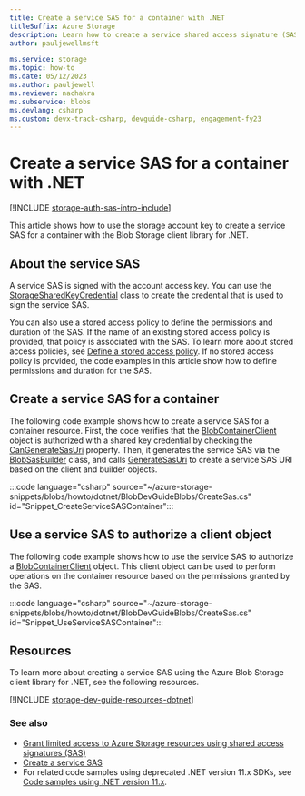 ```yaml
---
title: Create a service SAS for a container with .NET
titleSuffix: Azure Storage
description: Learn how to create a service shared access signature (SAS) for a container using the Azure Blob Storage client library for .NET.
author: pauljewellmsft

ms.service: storage
ms.topic: how-to
ms.date: 05/12/2023
ms.author: pauljewell
ms.reviewer: nachakra
ms.subservice: blobs
ms.devlang: csharp
ms.custom: devx-track-csharp, devguide-csharp, engagement-fy23
---
```


# Create a service SAS for a container with .NET

[!INCLUDE [storage-auth-sas-intro-include](../../../includes/storage-auth-sas-intro-include.md)]

This article shows how to use the storage account key to create a service SAS for a container with the Blob Storage client library for .NET.

## About the service SAS

A service SAS is signed with the account access key. You can use the [StorageSharedKeyCredential](/dotnet/api/azure.storage.storagesharedkeycredential) class to create the credential that is used to sign the service SAS.

You can also use a stored access policy to define the permissions and duration of the SAS. If the name of an existing stored access policy is provided, that policy is associated with the SAS. To learn more about stored access policies, see [Define a stored access policy](/rest/api/storageservices/define-stored-access-policy). If no stored access policy is provided, the code examples in this article show how to define permissions and duration for the SAS.

## Create a service SAS for a container

The following code example shows how to create a service SAS for a container resource. First, the code verifies that the [BlobContainerClient](/dotnet/api/azure.storage.blobs.blobcontainerclient) object is authorized with a shared key credential by checking the [CanGenerateSasUri](/dotnet/api/azure.storage.blobs.blobcontainerclient.cangeneratesasuri) property. Then, it generates the service SAS via the [BlobSasBuilder](/dotnet/api/azure.storage.sas.blobsasbuilder) class, and calls [GenerateSasUri](/dotnet/api/azure.storage.blobs.blobcontainerclient.generatesasuri) to create a service SAS URI based on the client and builder objects. 

:::code language="csharp" source="~/azure-storage-snippets/blobs/howto/dotnet/BlobDevGuideBlobs/CreateSas.cs" id="Snippet_CreateServiceSASContainer":::

## Use a service SAS to authorize a client object

The following code example shows how to use the service SAS to authorize a [BlobContainerClient](/dotnet/api/azure.storage.blobs.blobcontainerclient) object. This client object can be used to perform operations on the container resource based on the permissions granted by the SAS.

:::code language="csharp" source="~/azure-storage-snippets/blobs/howto/dotnet/BlobDevGuideBlobs/CreateSas.cs" id="Snippet_UseServiceSASContainer":::

## Resources

To learn more about creating a service SAS using the Azure Blob Storage client library for .NET, see the following resources.

[!INCLUDE [storage-dev-guide-resources-dotnet](../../../includes/storage-dev-guides/storage-dev-guide-resources-dotnet.md)]

### See also

- [Grant limited access to Azure Storage resources using shared access signatures (SAS)](../common/storage-sas-overview.md)
- [Create a service SAS](/rest/api/storageservices/create-service-sas)
- For related code samples using deprecated .NET version 11.x SDKs, see [Code samples using .NET version 11.x](blob-v11-samples-dotnet.md#create-a-service-sas-for-a-blob-container).